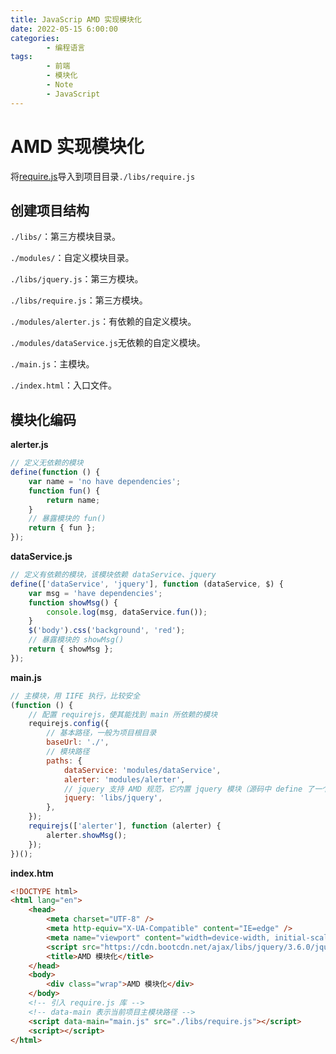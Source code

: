 ```yaml
---
title: JavaScrip AMD 实现模块化
date: 2022-05-15 6:00:00
categories:
        - 编程语言
tags:
        - 前端
        - 模块化
        - Note
        - JavaScript
---
```


# AMD 实现模块化

将[require.js](https://requirejs.org/docs/download.html)导入到项目目录`./libs/require.js`

## 创建项目结构

`./libs/`：第三方模块目录。

`./modules/`：自定义模块目录。

`./libs/jquery.js`：第三方模块。

`./libs/require.js`：第三方模块。

`./modules/alerter.js`：有依赖的自定义模块。

`./modules/dataService.js`无依赖的自定义模块。

`./main.js`：主模块。

`./index.html`：入口文件。

## 模块化编码

**alerter.js**

```js
// 定义无依赖的模块
define(function () {
	var name = 'no have dependencies';
	function fun() {
		return name;
	}
	// 暴露模块的 fun()
	return { fun };
});
```

**dataService.js**

```js
// 定义有依赖的模块，该模块依赖 dataService、jquery
define(['dataService', 'jquery'], function (dataService, $) {
	var msg = 'have dependencies';
	function showMsg() {
		console.log(msg, dataService.fun());
	}
	$('body').css('background', 'red');
	// 暴露模块的 showMsg()
	return { showMsg };
});
```

**main.js**

```js
// 主模块，用 IIFE 执行，比较安全
(function () {
	// 配置 requirejs，使其能找到 main 所依赖的模块
	requirejs.config({
		// 基本路径，一般为项目根目录
		baseUrl: './',
		// 模块路径
		paths: {
			dataService: 'modules/dataService',
			alerter: 'modules/alerter',
			// jquery 支持 AMD 规范，它内置 jquery 模块（源码中 define 了一个 jquery，因此，这里需要用 jquery，而不是 jQuery）
			jquery: 'libs/jquery',
		},
	});
	requirejs(['alerter'], function (alerter) {
		alerter.showMsg();
	});
})();
```

**index.htm**

```html
<!DOCTYPE html>
<html lang="en">
	<head>
		<meta charset="UTF-8" />
		<meta http-equiv="X-UA-Compatible" content="IE=edge" />
		<meta name="viewport" content="width=device-width, initial-scale=1.0" />
		<script src="https://cdn.bootcdn.net/ajax/libs/jquery/3.6.0/jquery.js"></script>
		<title>AMD 模块化</title>
	</head>
	<body>
		<div class="wrap">AMD 模块化</div>
	</body>
	<!-- 引入 require.js 库 -->
	<!-- data-main 表示当前项目主模块路径 -->
	<script data-main="main.js" src="./libs/require.js"></script>
	<script></script>
</html>
```
